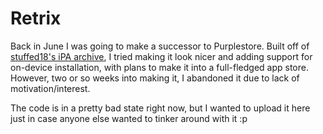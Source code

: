 # Retrix
Back in June I was going to make a successor to Purplestore. Built off of [stuffed18's iPA archive](https://stuffed18.github.io/ipa-archive-updated/), I tried making it look nicer and adding support for on-device installation, with plans to make it into a full-fledged app store. However, two or so weeks into making it, I abandoned it due to lack of motivation/interest.

The code is in a pretty bad state right now, but I wanted to upload it here just in case anyone else wanted to tinker around with it :p
